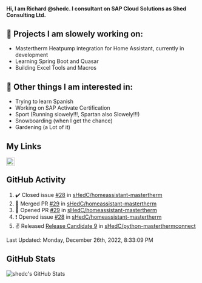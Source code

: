 #### Hi, I am Richard @shedc. I consultant on SAP Cloud Solutions as Shed Consulting Ltd.

## 👋 Projects I am slowely working on:
- Mastertherm Heatpump integration for Home Assistant, currently in development
- Learning Spring Boot and Quasar
- Building Excel Tools and Macros

## 👀 Other things I am interested in:
- Trying to learn Spanish
- Working on SAP Activate Certification
- Sport (Running slowely!!!, Spartan also Slowely!!!)
- Snowboarding (when I get the chance)
- Gardening (a Lot of it)

## My Links
[<img align="left" alt="shedc | LinkedIn" width="22px" src="https://cdn.jsdelivr.net/npm/simple-icons@v3/icons/linkedin.svg" />][linkedin]

<br/>

## GitHub Activity
<!--RECENT_ACTIVITY:start-->
1. ✔️ Closed issue [#28](https://github.com/sHedC/homeassistant-mastertherm/issues/28) in [sHedC/homeassistant-mastertherm](https://github.com/sHedC/homeassistant-mastertherm)
2. 🎉 Merged PR [#29](https://github.com/sHedC/homeassistant-mastertherm/pull/29) in [sHedC/homeassistant-mastertherm](https://github.com/sHedC/homeassistant-mastertherm)
3. 💪 Opened PR [#29](https://github.com/sHedC/homeassistant-mastertherm/pull/29) in [sHedC/homeassistant-mastertherm](https://github.com/sHedC/homeassistant-mastertherm)
4. ❗️ Opened issue [#28](https://github.com/sHedC/homeassistant-mastertherm/issues/28) in [sHedC/homeassistant-mastertherm](https://github.com/sHedC/homeassistant-mastertherm)
5. ✌️ Released [Release Candidate 9](https://github.com/sHedC/python-masterthermconnect/releases/tag/1.1.0-rc9) in [sHedC/python-masterthermconnect](https://github.com/sHedC/python-masterthermconnect)
<!--RECENT_ACTIVITY:end-->
<!--RECENT_ACTIVITY:last_update-->
Last Updated: Monday, December 26th, 2022, 8:33:09 PM
<!--RECENT_ACTIVITY:last_update_end-->

## GitHub Stats
<img align="left" alt="shedc's GitHub Stats" src="https://github-readme-stats.vercel.app/api?username=shedc&show_icons=true&hide_title=true" />

[linkedin]: https://www.linkedin.com/in/richard-holmes-3314251/
